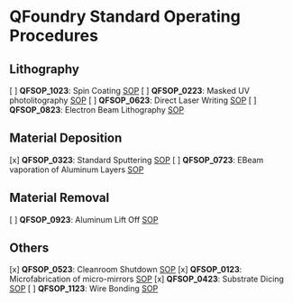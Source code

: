 # QFoundry Standard Operating Procedures

## Lithography
[ ]  **QFSOP_1023**: Spin Coating [SOP](https://github.com/tii-qfoundry/SOP/blob/main/Lithography/QFSOP_1023.md)
[ ]  **QFSOP_0223**: Masked UV photolitography [SOP](https://github.com/tii-qfoundry/SOP/blob/main/Lithography/QFSOP_0223.md)
[ ]  **QFSOP_0623**: Direct Laser Writing [SOP](https://github.com/tii-qfoundry/SOP/blob/main/Lithography/QFSOP_0623.md)
[ ]  **QFSOP_0823**: Electron Beam Lithography [SOP](https://github.com/tii-qfoundry/SOP/blob/main/Lithography/QFSOP_0823.md)

## Material Deposition
[x]  **QFSOP_0323**: Standard Sputtering [SOP](https://github.com/tii-qfoundry/SOP/blob/main/Material_Deposition/QFSOP_0323.md)
[ ]  **QFSOP_0723**: EBeam vaporation of Aluminum Layers [SOP](https://github.com/tii-qfoundry/SOP/blob/main/Material_Deposition/QFSOP_0723.md)


## Material Removal
[ ]  **QFSOP_0923**: Aluminum Lift Off [SOP](https://github.com/tii-qfoundry/SOP/blob/main/Material_Removal/QFSOP_0923.md)


## Others
[x]  **QFSOP_0523**: Cleanroom Shutdown [SOP](https://github.com/tii-qfoundry/SOP/blob/main/Others/QFSOP_0523.md) 
[x]  **QFSOP_0123**: Microfabrication of micro-mirrors [SOP](https://github.com/tii-qfoundry/SOP/blob/main/Others/QFSOP_0123.md)
[x]  **QFSOP_0423**: Substrate Dicing [SOP](https://github.com/tii-qfoundry/SOP/blob/main/Others/QFSOP_0423.md)
[ ] **QFSOP_1123**: Wire Bonding [SOP](https://github.com/tii-qfoundry/SOP/blob/main/Others/QFSOP_1123.md)

